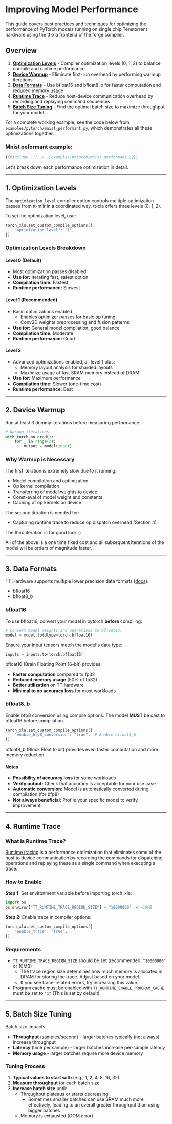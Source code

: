 <!--
TODO(odjuricic) sections to be added:
* async exec with 2 CQs
* int quantization?
* d2m
* emitPy
* Section on perf tooling?
* Section on performance profiling and spotting bottlenecks
  * Tracy support PLEASE
* AMP?
* multichip / multihost?
-->

# Improving Model Performance

This guide covers best practices and techniques for optimizing the performance of PyTorch models running on single chip Tenstorrent hardware using the tt-xla frontend of the forge compiler.

## Overview

1. **[Optimization Levels](#1-optimization-levels)** - Compiler optimization levels (0, 1, 2) to balance compile and runtime performance
2. **[Device Warmup](#2-device-warmup)** - Eliminate first-run overhead by performing warmup iterations
3. **[Data Formats](#3-data-formats)** - Use bfloat16 and bfloat8_b for faster computation and reduced memory usage
4. **[Runtime Trace](#4-runtime-trace)** - Reduce host-device communication overhead by recording and replaying command sequences
5. **[Batch Size Tuning](#5-batch-size-tuning)** - Find the optimal batch size to maximize throughput for your model

For a complete working example, see the code below from `examples/pytorch/mnist_performant.py`, which demonstrates all these optimizations together.
### Mnist peformant example:
```python
{{#include ../../../examples/pytorch/mnist_performant.py}}
```

Let's break down each performance optimization in detail.

---

## 1. Optimization Levels

The `optimization_level` compiler option controls multiple optimization passes from tt-mlir in a coordinated way. tt-xla offers three levels (0, 1, 2).

To set the optimization level, use:
```python
torch_xla.set_custom_compile_options({
    "optimization_level": "1",
})
```

### Optimization Levels Breakdown

#### Level 0 (Default)
- Most optimization passes disabled
- **Use for:** Iterating fast, safest option
- **Compilation time:** Fastest
- **Runtime performance:** Slowest

#### Level 1 (Recommended)
- Basic optimizations enabled
  - Enables optimizer passes for basic op tuning
  - Conv2D weights preprocessing and fusion patterns
- **Use for:** General model compilation, good balance
- **Compilation time:** Moderate
- **Runtime performance:** Good

#### Level 2
- Advanced optimizations enabled, all level 1 plus:
  - Memory layout analysis for sharded layouts
  - Maximize usage of fast SRAM memory instead of DRAM
- **Use for:** Maximum performance
- **Compilation time:** Slower (one-time cost)
- **Runtime performance:** Best

---

## 2. Device Warmup

Run at least 3 dummy iterations before measuring performance:
```python
# Warmup iterations.
with torch.no_grad():
    for _ in range(3):
        output = model(input)
```

### Why Warmup is Necessary

The first iteration is extremely slow due to it running:
* Model compilation and optimization
* Op kernel compilation
* Transferring of model weights to device
* Const-eval of model weight and constants
* Caching of op kernels on device

The second iteration is needed for:
* Capturing runtime trace to reduce op dispatch overhead (Section 4)

The third iteration is for good luck :)

All of the above is a one time fixed cost and all subsequent iterations of the model will be orders of magnitude faster.

---

## 3. Data Formats

TT Hardware supports multiple lower precision data formats ([docs](https://docs.tenstorrent.com/tt-metal/latest/ttnn/ttnn/tensor.html#data-type)):
* bfloat16
* bfloat8_b

### bfloat16

To use bfloat16, convert your model in pytorch **before** compiling:
```python
# Convert model weights and operations to bfloat16.
model = model.to(dtype=torch.bfloat16)
```

Ensure your input tensors match the model's data type:

```python
inputs = inputs.to(torch.bfloat16)
```

bfloat16 (Brain Floating Point 16-bit) provides:
- **Faster computation** compared to fp32
- **Reduced memory usage** (50% of fp32)
- **Better utilization** on TT hardware
- **Minimal to no accuracy loss** for most workloads

### bfloat8_b

Enable bfp8 conversion using compile options. The model **MUST** be cast to bfloat16 before compilation.
```python
torch_xla.set_custom_compile_options({
    "enable_bfp8_conversion": "true",  # Enable bfloat8_b
})
```

bfloat8_b (Block Float 8-bit) provides even faster computation and more memory reduction.

#### Notes

- **Possibility of accuracy loss** for some workloads
- **Verify output:** Check that accuracy is acceptable for your use case
- **Automatic conversion:** Model is automatically converted during compilation (for bfp8)
- **Not always beneficial:** Profile your specific model to verify improvement

---

## 4. Runtime Trace

### What is Runtime Trace?

[Runtime tracing](https://github.com/tenstorrent/tt-metal/blob/main/tech_reports/AdvancedPerformanceOptimizationsForModels/AdvancedPerformanceOptimizationsForModels.md#1-metal-trace) is a performance optimization that eliminates some of the host to device communication by recording the commands for dispatching operations and replaying these as a single command when executing a trace.

### How to Enable

**Step 1:** Set environment variable before importing torch_xla:

```python
import os
os.environ["TT_RUNTIME_TRACE_REGION_SIZE"] = "10000000"  # ~10MB
```

**Step 2:** Enable trace in compiler options:

```python
torch_xla.set_custom_compile_options({
    "enable_trace": "true",
})
```

### Requirements

- `TT_RUNTIME_TRACE_REGION_SIZE` should be set (recommended: `"10000000"` or 10MB)
  - The trace region size determines how much memory is allocated in DRAM for storing the trace. Adjust based on your model.
  - If you see trace-related errors, try increasing this value.
- Program cache must be enabled with `TT_RUNTIME_ENABLE_PROGRAM_CACHE` must be set to `"1"` (This is set by default)

---

## 5. Batch Size Tuning

Batch size impacts:
- **Throughput** (samples/second) - larger batches typically (not always) increase throughput
- **Latency** (time per sample) - larger batches increase per-sample latency
- **Memory usage** - larger batches require more device memory

### Tuning Process

1. **Typical values to start with** (e.g., 1, 2, 4, 8, 16, 32)
2. **Measure throughput** for each batch size
3. **Increase batch size** until:
   - Throughput plateaus or starts decreasing
     - Sometimes smaller batches can use SRAM much more effectively, leading to an overall greater throughput than using bigger batches
   - Memory is exhausted (OOM error)
